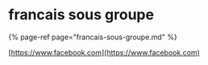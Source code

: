 # francais sous groupe

{% page-ref page="francais-sous-groupe.md" %}

[https://www.facebook.com](https://www.facebook.com)

